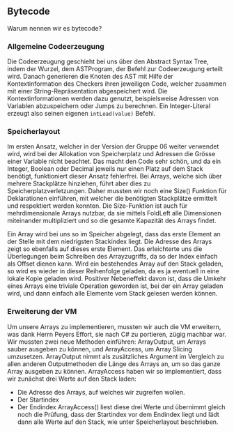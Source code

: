 ## Bytecode
Warum nennen wir es bytecode?

### Allgemeine Codeerzeugung
Die Codeerzeugung geschieht bei uns über den Abstract Syntax Tree, indem der Wurzel, dem ASTProgram, der Befehl zur Codeerzeugung erteilt wird.
Danach generieren die Knoten des AST mit Hilfe der Kontextinformation des Checkers ihren jeweiligen Code, welcher zusammen mit einer String-Repräsentation abgespeichert wird. Die Kontextinformationen werden dazu genutzt, beispielsweise Adressen von Variablen abzuspeichern oder Jumps zu berechnen.
Ein Integer-Literal erzeugt also seinen eigenen ``` intLoad(value) ``` Befehl.

### Speicherlayout
Im ersten Ansatz, welcher in der Version der Gruppe 06 weiter verwendet wird, wird bei der Allokation von Speicherplatz und Adressen die Grösse einer Variable nicht beachtet. Das macht den Code sehr schön, und da ein Integer, Boolean oder Decimal jeweils nur einen Platz auf dem Stack benötigt, funktioniert dieser Ansatz fehlerfrei.
Bei Arrays, welche sich über mehrere Stackplätze hinziehen, führt aber dies zu Speicherplatzverletzungen. Daher mussten wir noch eine Size() Funktion für Deklarationen einführen, mit welcher die benötigten Stackplätze ermittelt und respektiert werden konnten.
Die Size-Funktion ist auch für mehrdimensionale Arrays nutzbar, da sie mittels FoldLeft alle Dimensionen miteinander multipliziert und so die gesamte Kapazität des Arrays findet.

Ein Array wird bei uns so im Speicher abgelegt, dass das erste Element an der Stelle mit dem niedrigsten Stackindex liegt. Die Adresse des Arrays zeigt so ebenfalls auf dieses erste Element. Das erleichterte uns die Überlegungen beim Schreiben des Arrayzugriffs, da so der Index einfach als Offset dienen kann. 
Wird ein bestehendes Array auf den Stack geladen, so wird es wieder in dieser Reihenfolge geladen, da es ja eventuell in eine lokale Kopie geladen wird. Positiver Nebeneffekt davon ist, dass die Umkehr eines Arrays eine triviale Operation geworden ist, bei der ein Array geladen wird, und dann einfach alle Elemente vom Stack gelesen werden können.

### Erweiterung der VM

Um unsere Arrays zu implementieren, mussten wir auch die VM erweitern, was dank Herrn Peyers Effort, sie nach C# zu portieren, zügig machbar war.
Wir mussten zwei neue Methoden einführen:
ArrayOutput, um Arrays sauber ausgeben zu können, und ArrayAccess, um Array Slicing umzusetzen.
ArrayOutput nimmt als zusätzliches Argument im Vergleich zu allen anderen Outputmethoden die Länge des Arrays an, um so das ganze Array ausgeben zu können. 
ArrayAccess haben wir so implementiert, dass wir zunächst drei Werte auf den Stack laden:
* Die Adresse des Arrays, auf welches wir zugreifen wollen.
* Der Startindex
* Der Endindex
ArrayAccess() liest diese drei Werte und übernimmt gleich noch die Prüfung, dass der Startindex vor dem Endindex liegt und lädt dann alle Werte auf den Stack, wie unter Speicherlayout beschrieben.


